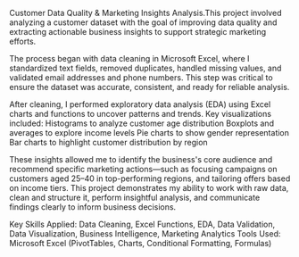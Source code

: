 Customer Data Quality & Marketing Insights Analysis.This project involved analyzing a customer dataset with the goal of improving data quality and extracting actionable business insights to support strategic marketing efforts.

The process began with data cleaning in Microsoft Excel, where I standardized text fields, removed duplicates, handled missing values, and validated email addresses and phone numbers. This step was critical to ensure the dataset was accurate, consistent, and ready for reliable analysis.

After cleaning, I performed exploratory data analysis (EDA) using Excel charts and functions to uncover patterns and trends. Key visualizations included:
Histograms to analyze customer age distribution
Boxplots and averages to explore income levels
Pie charts to show gender representation
Bar charts to highlight customer distribution by region

These insights allowed me to identify the business's core audience and recommend specific marketing actions—such as focusing campaigns on customers aged 25–40 in top-performing regions, and tailoring offers based on income tiers.
This project demonstrates my ability to work with raw data, clean and structure it, perform insightful analysis, and communicate findings clearly to inform business decisions.

Key Skills Applied:
Data Cleaning, Excel Functions, EDA, Data Validation, Data Visualization, Business Intelligence, Marketing Analytics
Tools Used:
Microsoft Excel (PivotTables, Charts, Conditional Formatting, Formulas)


